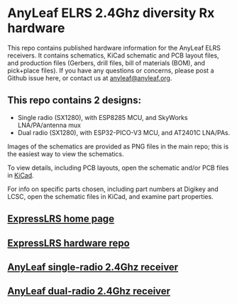 # AnyLeaf ELRS 2.4Ghz diversity Rx hardware

This repo contains published hardware information for the AnyLeaf ELRS receivers.
It contains schematics, KiCad schematic and PCB layout files, and production files
(Gerbers, drill files, bill of materials (BOM), and pick+place files). If you have any questions
or concerns, please post a Github issue here, or contact us at [anyleaf@anyleaf.org](mailto:anyleaf@anyleaf.org).

## This repo contains 2 designs:
- Single radio (SX1280), with ESP8285 MCU, and SkyWorks LNA/PA/antenna mux
- Dual radio (SX1280), with ESP32-PICO-V3 MCU, and AT2401C LNA/PAs.

Images of the schematics are provided as PNG files in the main repo; this is the easiest
way to view the schematics.

To view details, including PCB layouts, open the schematic and/or PCB files in 
[KiCad](https://www.kicad.org/).

For info on specific parts chosen, including part numbers at Digikey and LCSC, open
the schematic files in KiCad, and examine part properties.

## [ExpressLRS home page](https://www.expresslrs.org/3.0/)

## [ExpressLRS hardware repo](https://github.com/ExpressLRS/ExpressLRS-Hardware)

## [AnyLeaf single-radio 2.4Ghz receiver](https://www.anyleaf.org/elrs-rx)

## [AnyLeaf dual-radio 2.4Ghz receiver](https://www.anyleaf.org/elrs-rx-dualradio)

